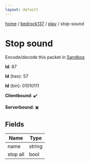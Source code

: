 ```yaml
---
layout: default
---
```


[home](/)  /  [bedrock137](/protocol/bedrock137)  /  [play](/protocol/bedrock137/play)  /  stop-sound

# Stop sound

Encode/decode this packet in [Sandbox](../../../sandbox/bedrock137#play.stop_sound)

**Id**: 87

**Id** (hex): 57

**Id** (bin): 01010111

**Clientbound**: ✔️

**Serverbound**: ✖️

## Fields

Name | Type
---|---
name | string
stop all | bool
